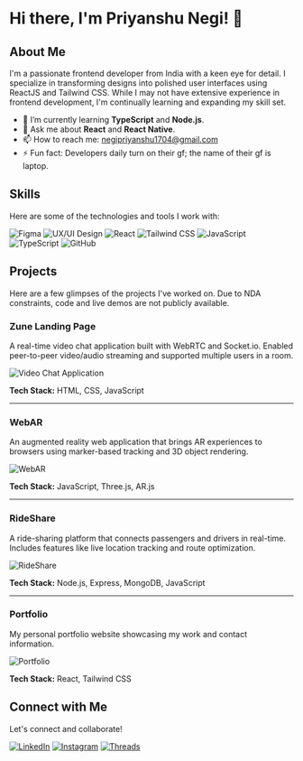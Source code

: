 # Hi there, I'm Priyanshu Negi! 👋

## About Me

I'm a passionate frontend developer from India with a keen eye for detail. I specialize in transforming designs into polished user interfaces using ReactJS and Tailwind CSS. While I may not have extensive experience in frontend development, I'm continually learning and expanding my skill set.

- 🌱 I’m currently learning **TypeScript** and **Node.js**.
- 💬 Ask me about **React** and **React Native**.
- 📫 How to reach me: [negipriyanshu1704@gmail.com](mailto:negipriyanshu1704@gmail.com)
- ⚡ Fun fact: Developers daily turn on their gf; the name of their gf is laptop.

## Skills

Here are some of the technologies and tools I work with:

![Figma](https://img.shields.io/badge/-Figma-F24E1E?logo=figma&logoColor=white&style=flat)
![UX/UI Design](https://img.shields.io/badge/-UX%2FUI%20Design-FF4081?style=flat&logo=adobe-creative-cloud&logoColor=white)
![React](https://img.shields.io/badge/-React-61DAFB?logo=react&logoColor=white&style=flat)
![Tailwind CSS](https://img.shields.io/badge/-Tailwind%20CSS-38B2AC?logo=tailwind-css&logoColor=white&style=flat)
![JavaScript](https://img.shields.io/badge/-JavaScript-F7DF1E?logo=javascript&logoColor=black&style=flat)
![TypeScript](https://img.shields.io/badge/-TypeScript-3178C6?logo=typescript&logoColor=white&style=flat)
![GitHub](https://img.shields.io/badge/-GitHub-181717?logo=github&logoColor=white&style=flat)

## Projects

Here are a few glimpses of the projects I've worked on. Due to NDA constraints, code and live demos are not publicly available.

### Zune Landing Page

A real-time video chat application built with WebRTC and Socket.io. Enabled peer-to-peer video/audio streaming and supported multiple users in a room.

![Video Chat Application](images/video-chat.png)

**Tech Stack:** HTML, CSS, JavaScript

---

### WebAR

An augmented reality web application that brings AR experiences to browsers using marker-based tracking and 3D object rendering.

![WebAR](images/webar.png)

**Tech Stack:** JavaScript, Three.js, AR.js

---

### RideShare

A ride-sharing platform that connects passengers and drivers in real-time. Includes features like live location tracking and route optimization.

![RideShare](images/rideshare.png)

**Tech Stack:** Node.js, Express, MongoDB, JavaScript

---

### Portfolio

My personal portfolio website showcasing my work and contact information.

![Portfolio](https://priyanshunegi.framer.website/)

**Tech Stack:** React, Tailwind CSS

## Connect with Me

Let's connect and collaborate!

[![LinkedIn](https://img.shields.io/badge/-LinkedIn-0077B5?logo=linkedin&logoColor=white&style=flat)](https://www.linkedin.com/in/priyanshunegi)
[![Instagram](https://img.shields.io/badge/-Instagram-E4405F?logo=instagram&logoColor=white&style=flat)](https://www.instagram.com/ux.priyanshu)
[![Threads](https://img.shields.io/badge/-Threads-000000?logo=threads&logoColor=white&style=flat)](https://www.threads.net/@negipriyanshuu)


